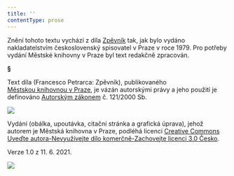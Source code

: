 ```yaml
---
title: ''
contentType: prose
---
```


<section>

Znění tohoto textu vychází z díla [Zpěvník](https://search.mlp.cz/cz/titul/zpevnik/160797/#book-content) tak, jak bylo vydáno nakladatelstvím československý spisovatel v Praze v roce 1979. Pro potřeby vydání Městské knihovny v Praze byl text redakčně zpracován.

**§**

Text díla (Francesco Petrarca: Zpěvník), publikovaného [Městskou knihovnou v Praze](https://www.mlp.cz/cz/), je vázán autorskými právy a jeho použití je definováno [Autorským zákonem](https://www.mkcr.cz/predpisy-zakonu-709.html) č. 121/2000 Sb.

![](../Images/image001.jpg)

Vydání (obálka, upoutávka, citační stránka a grafická úprava), jehož autorem je Městská knihovna v Praze, podléhá licenci [Creative Commons Uveďte autora-Nevyužívejte dílo komerčně-Zachovejte licenci 3.0 Česko](https://creativecommons.org/licenses/by-nc-sa/3.0/cz/).

Verze 1.0 z 11. 6. 2021.

</section>

<section>

![](../Images/image002.jpg)

</section>
